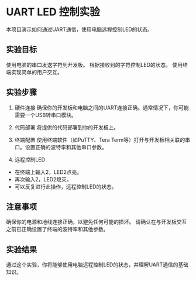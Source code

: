# UART LED 控制实验
本项目演示如何通过UART通信，使用电脑远程控制LED的状态。

## 实验目标
使用电脑的串口发送字符到开发板。
根据接收到的字符控制LED的状态。
使用终端实现简单的用户交互。

## 实验步骤

1. 硬件连接
确保你的开发板和电脑之间的UART连接正确。通常情况下，你可能需要一个USB转串口模块。

2. 代码部署
将提供的代码部署到你的开发板上。

3. 终端配置
使用终端软件（如PuTTY、Tera Term等）打开与开发板相关联的串口。设置正确的波特率和其他串口参数。

4. 远程控制LED

- 在终端上输入2，LED2点亮。
- 再次输入2，LED2熄灭。
- 可以反复进行此操作，远程控制LED的状态。
## 注意事项
确保你的电源和地线连接正确，以避免任何可能的损坏。
请确认在与开发板交互之前已正确设置了终端的波特率和其他参数。

## 实验结果
通过这个实验，你将能够使用电脑远程控制LED的状态，并理解UART通信的基础知识。









